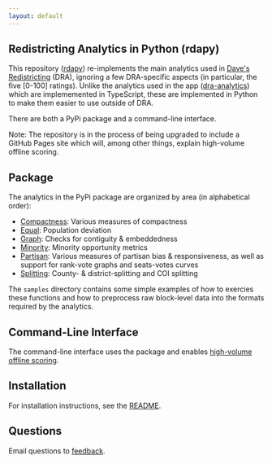 ```yaml
---
layout: default
---
```


<h2>Redistricting Analytics in Python (rdapy)</h2>

This repository ([rdapy](https://github.com/dra2020/rdapy)) re-implements 
the main analytics used in [Dave's Redistricting](https://davesredistricting.org/) (DRA),
ignoring a few DRA-specific aspects (in particular, the five [0-100] ratings).
Unlike the analytics used in the app ([dra-analytics](https://github.com/dra2020/dra-analytics))
which are implememented in TypeScript, these are implemented in Python to make them easier to use outside of DRA.

There are both a PyPi package and a command-line interface.

Note: The repository is in the process of being upgraded to include a GitHub Pages site
which will, among other things, explain high-volume offline scoring.

## Package

The analytics in the PyPi package are organized by area (in alphabetical order):

- [Compactness](./compactness.html): Various measures of compactness
- [Equal](./equal.html): Population deviation
- [Graph](./graph.html): Checks for contiguity & embeddedness
- [Minority](./minority.html): Minority opportunity metrics
- [Partisan](./partisan.html): Various measures of partisan bias & responsiveness, as well as support for rank-vote graphs and seats-votes curves
- [Splitting](./splitting.html): County- & district-splitting and COI splitting

The `samples` directory contains some simple examples of how to exercies these functions
and how to preprocess raw block-level data into the formats required by the analytics.

## Command-Line Interface

The command-line interface uses the package and enables [high-volume offline scoring](./scoring.html).

## Installation

For installation instructions, see the [README](../README.md).

## Questions

Email questions to [feedback](mailto:feedback@davesredistricting.org?subject=Python-analytics).